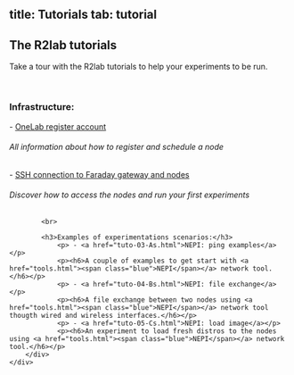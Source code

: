 title: Tutorials
tab: tutorial
---

<script type="text/javascript">loadMenu();</script>

<div class="container">
	<div class="row">
		<div class="col-md-12 intro">
			<h2>
			</h2>
			<h2>
				<a name="main"></a>The <span class="blue">R2lab</span> tutorials
			</h2>
			<p>Take a tour with the R2lab tutorials to help your experiments to be run.</p>
			<p>&nbsp;</p>
		</div>
	</div>
	<div class="row">
		<div class="col-md-8 text-block">
			<h3>Infrastructure:</h3>
				<p> - <a href="tuto-01-registration.html">OneLab register account</a></p>
				<p><h6>All information about how to register and schedule a node</h6></p>
				<p> - <a href="tuto-02-michelle.html">SSH connection to Faraday gateway and nodes</a></p>
				<p><h6>Discover how to access the nodes and run your first experiments</h6></p>
			
			<br>

			<h3>Examples of experimentations scenarios:</h3>
				<p> - <a href="tuto-03-As.html">NEPI: ping examples</a></p>
				<p><h6>A couple of examples to get start with <a href="tools.html"><span class="blue">NEPI</span></a> network tool.</h6></p>
				<p> - <a href="tuto-04-Bs.html">NEPI: file exchange</a></p>
				<p><h6>A file exchange between two nodes using <a href="tools.html"><span class="blue">NEPI</span></a> network tool thougth wired and wireless interfaces.</h6></p>
				<p> - <a href="tuto-05-Cs.html">NEPI: load image</a></p>
				<p><h6>An experiment to load fresh distros to the nodes using <a href="tools.html"><span class="blue">NEPI</span></a> network tool.</h6></p>
		</div>
	</div>
</div>